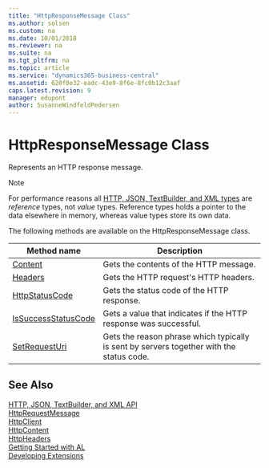 ```yaml
---
title: "HttpResponseMessage Class"
ms.author: solsen
ms.custom: na
ms.date: 10/01/2018
ms.reviewer: na
ms.suite: na
ms.tgt_pltfrm: na
ms.topic: article
ms.service: "dynamics365-business-central"
ms.assetid: 620f0e32-eadc-43e9-8f6e-8fc0b12c3aaf
caps.latest.revision: 9
manager: edupont
author: SusanneWindfeldPedersen
---
```


 

# HttpResponseMessage Class
Represents an HTTP response message.

> [!NOTE]
> For performance reasons all [HTTP, JSON, TextBuilder, and XML types](../devenv-restapi-overview.md) are *reference* types, not *value* types. Reference types holds a pointer to the data elsewhere in memory, whereas value types store its own data.

The following methods are available on the HttpResponseMessage class.

|Method name|Description|
|-----------|-----------| 
|[Content](httpresponsemessage-content-method.md)|Gets the contents of the HTTP message.|
|[Headers](httpresponsemessage-headers-method.md)|Gets the HTTP request's HTTP headers.|
|[HttpStatusCode](httpresponsemessage-httpstatuscode-method.md)|Gets the status code of the HTTP response.|
|[IsSuccessStatusCode](httpresponsemessage-issuccessstatuscode-method.md)|Gets a value that indicates if the HTTP response was successful.|
|[SetRequestUri](httpresponsemessage-reasonphrase-method.md)|Gets the reason phrase which typically is sent by servers together with the status code.|


## See Also
[HTTP, JSON, TextBuilder, and XML API](../devenv-restapi-overview.md)  
[HttpRequestMessage](httprequestmessage-class.md)  
[HttpClient](httpclient-class.md)  
[HttpContent](httpcontent-class.md)  
[HttpHeaders](httpheaders-class.md)  
[Getting Started with AL](../devenv-get-started.md)  
[Developing Extensions](../devenv-dev-overview.md)  
